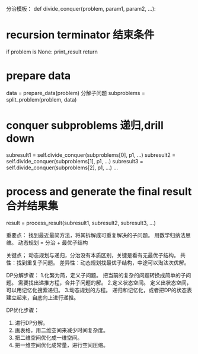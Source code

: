 分治模板：
def divide_conquer(problem, param1, param2, ...):
  # recursion terminator   结束条件
  if problem is None:
	print_result
	return

  # prepare data
  data = prepare_data(problem)  分解子问题
  subproblems = split_problem(problem, data)

  # conquer subproblems    递归,drill down
  subresult1 = self.divide_conquer(subproblems[0], p1, ...)
  subresult2 = self.divide_conquer(subproblems[1], p1, ...)
  subresult3 = self.divide_conquer(subproblems[2], p1, ...)
  …

  # process and generate the final result   合并结果集
  result = process_result(subresult1, subresult2, subresult3, …)

重要点：
找到最近最简方法，将其拆解成可重复解决的子问题。
用数学归纳法思维。
动态规划 = 分治 + 最优子结构

关键点；
动态规划与递归，分治没有本质区别，关键是看有无最优子结构。
共性：找到重复子问题。
差异性：动态规划找最优子结构，中途可以淘汰次优解。

DP分解步骤：
1.化繁为简，定义子问题。
把当前的复杂的问题转换成简单的子问题。
需要找出递推方程，合并子问题的解。
2.定义状态空间。
定义出状态空间，可以用记忆化搜索递归。
3.动态规划的方程。
递归和记忆化，或者把DP的状态表建立起来，自底向上进行递推。

DP优化步骤：
1. 进行DP分解。
2. 画表格，用二维空间来减少时间复杂度。
3. 把二维空间优化成一维空间。
4. 把一维空间优化成常量，进行空间压缩。
